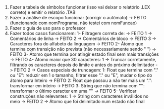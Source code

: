 1. Fazer a tabela de símbolos funcionar (isso vai deixar o relatório .LEX correto) e emitir o relatório .TAB
2. Fazer a análise de escopo funcionar (corrigir o autômato) -> FEITO (funcionando com nomPrograma, não testei com nomFuncao)
3. Fazer o guia de uso para o professor
4. Fazer todos casos funcionarem:
  1- Filtragem correta de: -> FEITO
    1 -> Comentários de linha -> FEITO
    2 -> Comentários de bloco -> FEITO
    3 -> Caracteres fora do alfabeto da linguagem -> FEITO
  2- Átomo que termina com transição não prevista (não necessariamente sendo " ") -> FEITO
  3- Átomo que termina por atingir estado final sem mais transições -> FEITO
  4- Átomo maior que 30 caracteres:
    1 -> Truncar corretamente, filtrando os caracteres depois do limite e antes do próximo delimitador -> FEITO
    2 -> Casos especiais de truncagem:
      1: Float que termina com "." ou "E": reduzir em 1 o tamanho, filtrar esse "." ou "E", mudar o tipo do átomo para Inteiro -> FEITO
      2: Float que passou a não ter mais um ".": transformar em inteiro -> FEITO
      3: String que não termina com '"': transformar o último caracter em uma '"' -> FEITO
  5- Verificar construções não relevantes:
    1 -> String com caracteres inválidos no meio -> FEITO
    2 -> Átomo que foi delimitado num estado não final